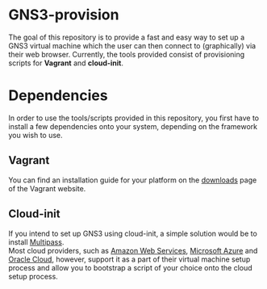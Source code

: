 # GNS3-provision
The goal of this repository is to provide a fast and easy way to set up a GNS3 virtual machine which the user can then connect to (graphically) via their web browser. 
Currently, the tools provided consist of provisioning scripts for **Vagrant** and **cloud-init**.

# Dependencies
In order to use the tools/scripts provided in this repository, you first have to install a few dependencies onto your system, depending on the framework you wish to use.

## Vagrant
You can find an installation guide for your platform on the [downloads](https://www.vagrantup.com/downloads) page of the Vagrant website.

## Cloud-init
If you intend to set up GNS3 using cloud-init, a simple solution would be to install [Multipass](https://multipass.run/).  
Most cloud providers, such as [Amazon Web Services](https://aws.amazon.com/), [Microsoft Azure](https://azure.microsoft.com/en-us/) and [Oracle Cloud](https://www.oracle.com/cloud/), however, support it as a part of their virtual machine setup process and allow you to bootstrap a script of your choice onto the cloud setup process.  